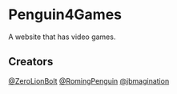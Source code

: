 # Penguin4Games

A website that has video games.

## Creators

[@ZeroLionBolt](https://github.com/ZeroLionBolt)
[@RomingPenguin](https://github.com/RomingPenguin)
[@jbmagination](https://github.com/jbmagination)
